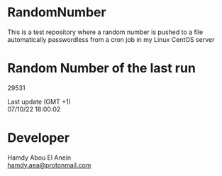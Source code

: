 # RandomNumber    
This is a test repository where a random number is pushed to a file automatically passwordless from a cron job in my Linux CentOS server    
# Random Number of the last run   
29531
      
Last update (GMT +1)    
07/10/22 18:00:02
# Developer    
Hamdy Abou El Anein   
hamdy.aea@protonmail.com
